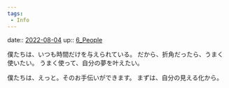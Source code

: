 ```yaml
---
tags:
 - Info
---
```


date:: [2022-08-04](Daily_Note/2022-08-04.md)
up:: [6_People](../Bar/Novel/Nacaria/6_People.md)

僕たちは、いつも時間だけを与えられている。
だから、折角だったら、うまく使いたい。
うまく使って、自分の夢を叶えたい。

僕たちは、えっと。そのお手伝いができます。
まずは、自分の見える化から。